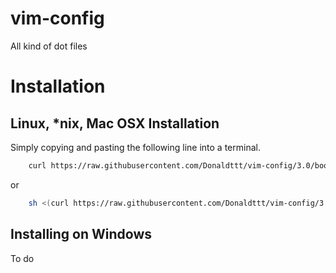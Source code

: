 # vim-config
All kind of dot files

# Installation

## Linux, \*nix, Mac OSX Installation

Simply copying and pasting the following line into a terminal.

```bash
    curl https://raw.githubusercontent.com/Donaldttt/vim-config/3.0/bootstrap.sh -L > spf13-vim.sh && sh spf13-vim.sh
```

or

```bash
    sh <(curl https://raw.githubusercontent.com/Donaldttt/vim-config/3.0/bootstrap.sh -L)
```

## Installing on Windows

To do
